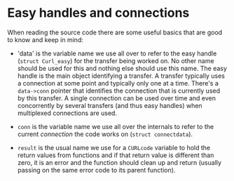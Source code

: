 # Easy handles and connections

When reading the source code there are some useful basics that are good to
know and keep in mind:

 - 'data' is the variable name we use all over to refer to the easy handle
   (`struct Curl_easy`) for the transfer being worked on. No other name should
   be used for this and nothing else should use this name. The easy handle is
   the main object identifying a transfer. A transfer typically uses a
   connection at some point and typically only one at a time. There's a
   `data->conn` pointer that identifies the connection that is currently used
   by this transfer. A single connection can be used over time and even
   concorrently by several transfers (and thus easy handles) when multiplexed
   connections are used.

 - `conn` is the variable name we use all over the internals to refer to the
   current *connection* the code works on (`struct connectdata`).

 - `result` is the usual name we use for a `CURLcode` variable to hold the
   return values from functions and if that return value is different than
   zero, it is an error and the function should clean up and return (usually
   passing on the same error code to its parent function).
